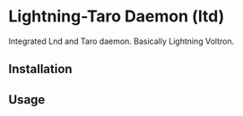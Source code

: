 # Lightning-Taro Daemon (ltd)

Integrated Lnd and Taro daemon. Basically Lightning Voltron.

## Installation

## Usage


